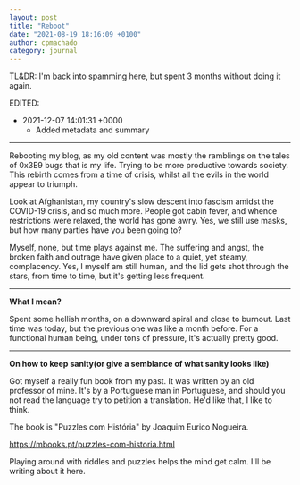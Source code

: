 ```yaml
---
layout: post
title: "Reboot"
date: "2021-08-19 18:16:09 +0100"
author: cpmachado
category: journal
---
```


TL&DR: I'm back into spamming here, but spent 3 months without doing it again.

EDITED:
- 2021-12-07 14:01:31 +0000
  + Added metadata and summary

---

Rebooting my blog, as my old content was mostly the ramblings on the tales of 0x3E9 bugs that is my
life. Trying to be more productive towards society. This rebirth comes from a time of crisis,
whilst all the evils in the world appear to triumph.

Look at Afghanistan, my country's slow descent into fascism amidst the COVID-19 crisis, and so much
more. People got cabin fever, and whence restrictions were relaxed, the world has gone awry. Yes,
we still use masks, but how many parties have you been going to?

Myself, none, but time plays against me. The suffering and angst, the broken faith and outrage have
given place to a quiet, yet steamy, complacency. Yes, I myself am still human, and the lid gets
shot through the stars, from time to time, but it's getting less frequent.

---

**What I mean?**

Spent some hellish months, on a downward spiral and close to burnout. Last time was today, but the
previous one was like a month before. For a functional human being, under tons of pressure, it's
actually pretty good.

---

**On how to keep sanity(or give a semblance of what sanity looks like)**

Got myself a really fun book from my past. It was written by an old professor of mine. It's by a
Portuguese man in Portuguese, and should you not read the language try to petition a
translation. He'd like that, I like to think.

The book is "Puzzles com História" by Joaquim Eurico Nogueira.

<https://mbooks.pt/puzzles-com-historia.html>

Playing around with riddles and puzzles helps the mind get calm.
I'll be writing about it here.
